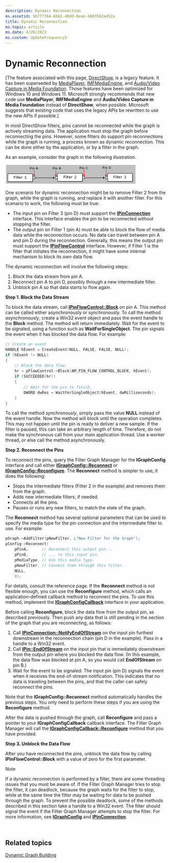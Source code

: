 ```yaml
---
description: Dynamic Reconnection
ms.assetid: 5b777f64-6b62-48dd-8eae-6603582a452a
title: Dynamic Reconnection
ms.topic: article
ms.date: 4/26/2023
ms.custom: UpdateFrequency5
---
```


# Dynamic Reconnection

\[The feature associated with this page, [DirectShow](/windows/win32/directshow/directshow), is a legacy feature. It has been superseded by [MediaPlayer](/uwp/api/Windows.Media.Playback.MediaPlayer), [IMFMediaEngine](/windows/win32/api/mfmediaengine/nn-mfmediaengine-imfmediaengine), and [Audio/Video Capture in Media Foundation](/windows/win32/medfound/audio-video-capture-in-media-foundation). Those features have been optimized for Windows 10 and Windows 11. Microsoft strongly recommends that new code use **MediaPlayer**, **IMFMediaEngine** and **Audio/Video Capture in Media Foundation** instead of **DirectShow**, when possible. Microsoft suggests that existing code that uses the legacy APIs be rewritten to use the new APIs if possible.\]

In most DirectShow filters, pins cannot be reconnected while the graph is actively streaming data. The application must stop the graph before reconnecting the pins. However, some filters do support pin reconnections while the graph is running, a process known as dynamic reconnection. This can be done either by the application, or by a filter in the graph.

As an example, consider the graph in the following illustration.

![dynamic graph-building diagram](images/dyngraph.png)

One scenario for dynamic reconnection might be to remove Filter 2 from the graph, while the graph is running, and replace it with another filter. For this scenario to work, the following must be true:

-   The input pin on Filter 3 (pin D) must support the [**IPinConnection**](/windows/desktop/api/Strmif/nn-strmif-ipinconnection) interface. This interface enables the pin to be reconnected without stopping the filter.
-   The output pin on Filter 1 (pin A) must be able to block the flow of media data while the reconnection occurs. No data can travel between pin A and pin D during the reconnection. Generally, this means the output pin must support the [**IPinFlowControl**](/windows/desktop/api/Strmif/nn-strmif-ipinflowcontrol) interface. However, if Filter 1 is the filter that initiates the reconnection, it might have some internal mechanism to block its own data flow.

The dynamic reconnection will involve the following steps:

1.  Block the data stream from pin A.
2.  Reconnect pin A to pin D, possibly through a new intermediate filter.
3.  Unblock pin A so that data starts to flow again.

**Step 1. Block the Data Stream**

To block the data stream, call [**IPinFlowControl::Block**](/windows/desktop/api/Strmif/nf-strmif-ipinflowcontrol-block) on pin A. This method can be called either asynchronously or synchronously. To call the method *asynchronously*, create a Win32 event object and pass the event handle to the **Block** method. The method will return immediately. Wait for the event to be signaled, using a function such as **WaitForSingleObject**. The pin signals the event when it has blocked the data flow. For example:


```C++
// Create an event
HANDLE hEvent = CreateEvent(NULL, FALSE, FALSE, NULL);
if (hEvent != NULL)
{
    // Block the data flow.
    hr = pFlowControl->Block(AM_PIN_FLOW_CONTROL_BLOCK, hEvent); 
    if (SUCCEEDED(hr))
    {
        // Wait for the pin to finish.
        DWORD dwRes = WaitForSingleObject(hEvent, dwMilliseconds);
    }
}
```



To call the method *synchronously*, simply pass the value **NULL** instead of the event handle. Now the method will block until the operation completes. This may not happen until the pin is ready to deliver a new sample. If the filter is paused, this can take an arbitrary length of time. Therefore, do not make the synchronous call from your main application thread. Use a worker thread, or else call the method asynchronously.

**Step 2. Reconnect the Pins**

To reconnect the pins, query the Filter Graph Manager for the **IGraphConfig** interface and call either [**IGraphConfig::Reconnect**](/windows/desktop/api/Strmif/nf-strmif-igraphconfig-reconnect) or [**IGraphConfig::Reconfigure**](/windows/desktop/api/Strmif/nf-strmif-igraphconfig-reconfigure). The **Reconnect** method is simpler to use; it does the following:

-   Stops the intermediate filters (Filter 2 in the example) and removes them from the graph.
-   Adds new intermediate filters, if needed.
-   Connects all the pins.
-   Pauses or runs any new filters, to match the state of the graph.

The **Reconnect** method has several optional parameters that can be used to specify the media type for the pin connection and the intermediate filter to use. For example:


```C++
pGraph->AddFilter(pNewFilter, L"New Filter for the Graph");
pConfig->Reconnect(
    pPinA,      // Reconnect this output pin...
    pPinD,      // ... to this input pin.
    pMediaType, // Use this media type.
    pNewFilter, // Connect them through this filter.
    NULL, 
    0);     
```



For details, consult the reference page. If the **Reconnect** method is not flexible enough, you can use the **Reconfigure** method, which calls an application-defined callback method to reconnect the pins. To use this method, implement the [**IGraphConfigCallback**](/windows/desktop/api/Strmif/nn-strmif-igraphconfigcallback) interface in your application.

Before calling **Reconfigure**, block the data flow from the output pin, as described previously. Then push any data that is still pending in the section of the graph that you are reconnecting, as follows:

1.  Call [**IPinConnection::NotifyEndOfStream**](/windows/desktop/api/Strmif/nf-strmif-ipinconnection-notifyendofstream) on the input pin furthest downstream in the reconnection chain (pin D in the example). Pass in a handle to a Win32 event.
2.  Call [**IPin::EndOfStream**](/windows/desktop/api/Strmif/nf-strmif-ipin-endofstream) on the input pin that is immediately downstream from the output pin where you blocked the data flow. (In this example, the data flow was blocked at pin A, so you would call **EndOfStream** on pin B.)
3.  Wait for the event to be signaled. The input pin (pin D) signals the event when it receives the end-of-stream notification. This indicates that no data is traveling between the pins, and that the caller can safely reconnect the pins.

Note that the **IGraphConfig::Reconnect** method automatically handles the previous steps. You only need to perform these steps if you are using the **Reconfigure** method.

After the data is pushed through the graph, call **Reconfigure** and pass a pointer to your **IGraphConfigCallback** callback interface. The Filter Graph Manager will call the [**IGraphConfigCallback::Reconfigure**](/windows/desktop/api/Strmif/nf-strmif-igraphconfigcallback-reconfigure) method that you have provided.

**Step 3. Unblock the Data Flow**

After you have reconnected the pins, unblock the data flow by calling **IPinFlowControl::Block** with a value of zero for the first parameter.

> [!Note]  
> If a dynamic reconnection is performed by a filter, there are some threading issues that you must be aware of. If the Filter Graph Manager tries to stop the filter, it can deadlock, because the graph waits for the filter to stop, while at the same time the filter may be waiting for data to be pushed through the graph. To prevent the possible deadlock, some of the methods described in this section take a handle to a Win32 event. The filter should signal the event if the Filter Graph Manager attempts to stop the filter. For more information, see [**IGraphConfig**](/windows/desktop/api/Strmif/nn-strmif-igraphconfig) and [**IPinConnection**](/windows/desktop/api/Strmif/nn-strmif-ipinconnection).

 

## Related topics

<dl> <dt>

[Dynamic Graph Building](dynamic-graph-building.md)
</dt> </dl>

 

 



